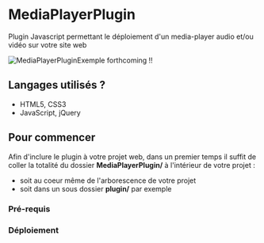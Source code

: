 # MediaPlayerPlugin
Plugin Javascript permettant le déploiement d'un media-player audio et/ou vidéo sur votre site web

![MediaPlayerPluginExemple](https://image.noelshack.com/fichiers/2019/05/2/1548783526-mediaplayerplugin1.png)
forthcoming !!

## Langages utilisés ?
* HTML5, CSS3
* JavaScript, jQuery

## Pour commencer
Afin d'inclure le plugin à votre projet web, dans un premier temps il suffit de coller la totalité du dossier 
__MediaPlayerPlugin/__ à l'intérieur de votre projet :
* soit au coeur même de l'arborescence de votre projet
* soit dans un sous dossier __plugin/__ par exemple

### Pré-requis

### Déploiement
